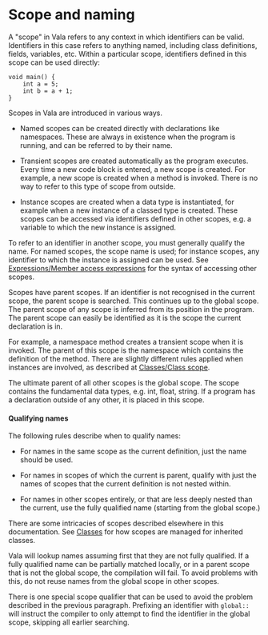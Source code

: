 # Scope and naming

A "scope" in Vala refers to any context in which identifiers can be valid. Identifiers in this case refers to anything named, including class definitions, fields, variables, etc. Within a particular scope, identifiers defined in this scope can be used directly:

```vala
void main() {
	int a = 5;
	int b = a + 1;
}
```

Scopes in Vala are introduced in various ways.

-   Named scopes can be created directly with declarations like namespaces. These are always in existence when the program is running, and can be referred to by their name.

-   Transient scopes are created automatically as the program executes. Every time a new code block is entered, a new scope is created. For example, a new scope is created when a method is invoked. There is no way to refer to this type of scope from outside.

-   Instance scopes are created when a data type is instantiated, for example when a new instance of a classed type is created. These scopes can be accessed via identifiers defined in other scopes, e.g. a variable to which the new instance is assigned.

To refer to an identifier in another scope, you must generally qualify the name. For named scopes, the scope name is used; for instance scopes, any identifier to which the instance is assigned can be used. See [Expressions/Member access expressions](http://wiki.gnome.org/action/show/Projects/Vala/Manual/Export/Vala/Manual/Expressions#Member_access_expressions) for the syntax of accessing other scopes.

Scopes have parent scopes. If an identifier is not recognised in the current scope, the parent scope is searched. This continues up to the global scope. The parent scope of any scope is inferred from its position in the program. The parent scope can easily be identified as it is the scope the current declaration is in.

For example, a namespace method creates a transient scope when it is invoked. The parent of this scope is the namespace which contains the definition of the method. There are slightly different rules applied when instances are involved, as described at [Classes/Class scope](http://wiki.gnome.org/action/show/Projects/Vala/Manual/Export/Vala/Manual/Classes#Class_scope).

The ultimate parent of all other scopes is the global scope. The scope contains the fundamental data types, e.g. int, float, string. If a program has a declaration outside of any other, it is placed in this scope.

#### Qualifying names

The following rules describe when to qualify names:

-   For names in the same scope as the current definition, just the name should be used.

-   For names in scopes of which the current is parent, qualify with just the names of scopes that the current definition is not nested within.

-   For names in other scopes entirely, or that are less deeply nested than the current, use the fully qualified name (starting from the global scope.)

There are some intricacies of scopes described elsewhere in this documentation. See [Classes](http://wiki.gnome.org/action/show/Projects/Vala/Manual/Export/Vala/Manual/Classes#) for how scopes are managed for inherited classes.

Vala will lookup names assuming first that they are not fully qualified. If a fully qualified name can be partially matched locally, or in a parent scope that is not the global scope, the compilation will fail. To avoid problems with this, do not reuse names from the global scope in other scopes.

There is one special scope qualifier that can be used to avoid the problem described in the previous paragraph. Prefixing an identifier with `global::` will instruct the compiler to only attempt to find the identifier in the global scope, skipping all earlier searching.